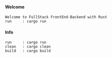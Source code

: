 #### Welcome

```
Welcome to FullStack FrontEnd-Backend with Rust
run     : cargo run
```

#### Info

```
run     : cargo run
clean   : cargo clean
build   : cargo build
```

